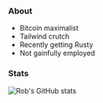 ### About
- Bitcoin maximalist
- Tailwind crutch
- Recently getting Rusty
- Not gainfully employed

### Stats
![Rob's GitHub stats](https://github-readme-stats.vercel.app/api?username=xorizon&show_icons=true&theme=radical)

